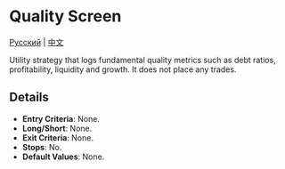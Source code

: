 # Quality Screen
[Русский](README_ru.md) | [中文](README_cn.md)

Utility strategy that logs fundamental quality metrics such as debt ratios, profitability, liquidity and growth.
It does not place any trades.

## Details

- **Entry Criteria**: None.
- **Long/Short**: None.
- **Exit Criteria**: None.
- **Stops**: No.
- **Default Values**: None.
